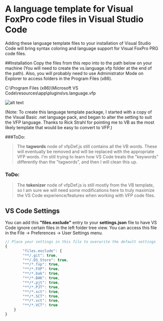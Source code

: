 # A language template for Visual FoxPro code files in Visual Studio Code
Adding these language template files to your installation of Visual Studio Code will bring syntax coloring and language support for Visual FoxPro PRG code files.

##Installation
Copy the files from this repo into to the path below on your machine (You will need to create the vs.language.vfp folder at the end of the path). Also, you will probably need to use Administrator Mode on Explorer to access folders in the Program Files (x86). 

C:\Program Files (x86)\Microsoft VS Code\resources\app\plugins\vs.language.vfp

![alt text](http://content.screencast.com/users/MattSlay/folders/Snagit/media/2c68d695-a94e-48a7-ab57-bfaff421470e/10.04.2015-17.03.png "screenshot")


(Note: To create this language template package, I started with a copy of the Visual Basic .net language pack, and began to alter the setting to suit the VFP language. Thanks to Rick Strahl for pointing me to VB as the most likely template that would be easy to convert to VFP.)

###ToDo: 
> The **tagwords** node of vfpDef.js still contains all the VB words. These will eventually be removed and will be replaced with the appropriate VFP words. I'm still trying to learn how VS Code treats the "keywords" differently than the "tagwords", and then I will clean this up.

### ToDo: 
> The **tokenizer** node of vfpDef.js is still mostly from the VB template, so I am sure we will need some modifications here to truly maximize the VS Code experience/features when working with VFP code files.

## VS Code Settings

You can add this **"files.exclude"** entry to your **settings.json** file to have VS Code ignore certain files in the left folder tree view. You can access this file in the File -> Preferences -> User Settings menu.

```javascript
// Place your settings in this file to overwrite the default settings
{
		"files.exclude": {
		"**/.git": true,
		"**/.DS_Store": true,
		"**/*.fxp": true,
		"**/*.FXP": true,
		"**/*.bak": true,
		"**/*.BAK": true,
		"**/*.pjt": true,
		"**/*.PJT": true,
		"**/*.sct": true,
		"**/*.SCT": true,
		"**/*.vct": true,
		"**/*.VCT": true
	}
}
```
